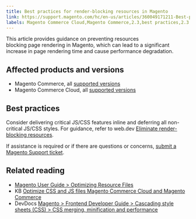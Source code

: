 ```yaml
---
title: Best practices for render-blocking resources in Magento 
link: https://support.magento.com/hc/en-us/articles/360049171211-Best-practices-for-render-blocking-resources-in-Magento-
labels: Magento Commerce Cloud,Magento Commerce,2.3,best practices,2.3.x,CSS,Javascript,2.4,2.4.x
---
```


<p>This article provides guidance on preventing resources blocking page rendering in Magento, which can lead to a significant increase in page rendering time and cause performance degradation.</p>
<h2>Affected products and versions</h2>
<ul>
<li>Magento Commerce, all <a href="https://magento.com/sites/default/files/magento-software-lifecycle-policy.pdf">supported versions</a> </li>
<li>Magento Commerce Cloud, all <a href="https://magento.com/sites/default/files/magento-software-lifecycle-policy.pdf">supported versions</a>
</li>
</ul>
<h2>Best practices</h2>
<p>Consider delivering critical JS/CSS features inline and deferring all non-critical JS/CSS styles. For guidance, refer to web.dev <a href="https://web.dev/render-blocking-resources/">Eliminate render-blocking resources</a>.</p>
<p>If assistance is required or if there are questions or concerns, <a href="https://support.magento.com/hc/en-us/articles/360019088251-Submit-a-support-ticket">submit a Magento Support ticket</a>.</p>
<h2>Related reading</h2>
<ul>
<li><a href="https://docs.magento.com/user-guide/system/file-optimization.html">Magento User Guide &gt; Optimizing Resource Files</a></li>
<li>
KB <a href="https://support.magento.com/hc/en-us/articles/360044482152-CSS-and-Javascript-file-optimization-on-Magento-Commerce-Cloud-and-Magento-Commerce">Optimize CSS and JS files Magento Commerce Cloud and Magento Commerce</a>
</li>
<li>DevDocs <a href="https://devdocs.magento.com/guides/v2.3/frontend-dev-guide/css-topics/css-overview.html#css-merging-minification-and-performance">Magento &gt; Frontend Developer Guide &gt; Cascading style sheets (CSS) &gt; CSS merging, minification and performance</a>
</li>
</ul>